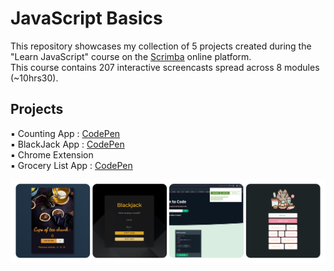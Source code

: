 
# JavaScript Basics 
This repository showcases my collection of 5 projects created during the "Learn JavaScript" course on the [Scrimba](https://scrimba.com/learn/learnjavascript) online platform.  
This course contains 207 interactive screencasts spread across 8 modules (~10hrs30).

## Projects

▪ Counting App : [CodePen](https://codepen.io/M-Laetitia/pen/PoXpQbb)  
▪ BlackJack App : [CodePen](https://codepen.io/M-Laetitia/pen/bGOqLxL)  
▪ Chrome Extension  
▪ Grocery List App : [CodePen](https://codepen.io/M-Laetitia/pen/MWZpVKM)  


![Preview of the 4 projects](Images/preview_all_projects.png)



